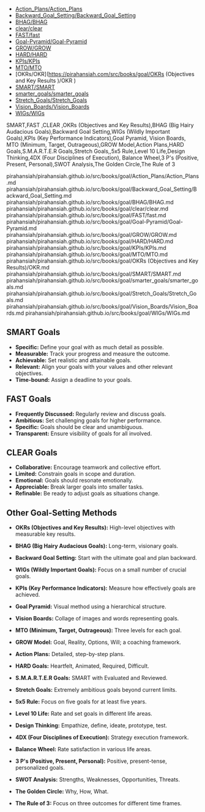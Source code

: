 - [Action_Plans/Action_Plans](https://pirahansiah.com/src/books/goal/Action_Plans/Action_Plans )
- [Backward_Goal_Setting/Backward_Goal_Setting](https://pirahansiah.com/src/books/goal/Backward_Goal_Setting/Backward_Goal_Setting )
- [BHAG/BHAG](https://pirahansiah.com/src/books/goal/BHAG/BHAG )
- [clear/clear](https://pirahansiah.com/src/books/goal/clear/clear )
- [FAST/fast](https://pirahansiah.com/src/books/goal/FAST/fast )
- [Goal-Pyramid/Goal-Pyramid](https://pirahansiah.com/src/books/goal/Goal-Pyramid/Goal-Pyramid )
- [GROW/GROW](https://pirahansiah.com/src/books/goal/GROW/GROW )
- [HARD/HARD](https://pirahansiah.com/src/books/goal/HARD/HARD )
- [KPIs/KPIs](https://pirahansiah.com/src/books/goal/KPIs/KPIs )
- [MTO/MTO](https://pirahansiah.com/src/books/goal/MTO/MTO )
- [OKRs/OKR](https://pirahansiah.com/src/books/goal/OKRs (Objectives and Key Results )/OKR )
- [SMART/SMART](https://pirahansiah.com/src/books/goal/SMART/SMART )
- [smarter_goals/smarter_goals](https://pirahansiah.com/src/books/goal/smarter_goals/smarter_goals )
- [Stretch_Goals/Stretch_Goals](https://pirahansiah.com/src/books/goal/Stretch_Goals/Stretch_Goals )
- [Vision_Boards/Vision_Boards](https://pirahansiah.com/src/books/goal/Vision_Boards/Vision_Boards )
- [WIGs/WIGs](https://pirahansiah.com/src/books/goal/WIGs/WIGs )


SMART,FAST ,CLEAR ,OKRs (Objectives and Key Results),BHAG (Big Hairy Audacious Goals),Backward Goal Setting,WIGs (Wildly Important Goals),KPIs (Key Performance Indicators),Goal Pyramid, Vision Boards, MTO (Minimum, Target, Outrageous),GROW Model,Action Plans,HARD Goals,S.M.A.R.T.E.R Goals,Stretch Goals,,5x5 Rule,Level 10 Life,Design Thinking,4DX (Four Disciplines of Execution), Balance Wheel,3 P's (Positive, Present, Personal),SWOT Analysis,The Golden Circle,The Rule of 3


pirahansiah/pirahansiah.github.io/src/books/goal/Action_Plans/Action_Plans.md
pirahansiah/pirahansiah.github.io/src/books/goal/Backward_Goal_Setting/Backward_Goal_Setting.md
pirahansiah/pirahansiah.github.io/src/books/goal/BHAG/BHAG.md
pirahansiah/pirahansiah.github.io/src/books/goal/clear/clear.md
pirahansiah/pirahansiah.github.io/src/books/goal/FAST/fast.md
pirahansiah/pirahansiah.github.io/src/books/goal/Goal-Pyramid/Goal-Pyramid.md
pirahansiah/pirahansiah.github.io/src/books/goal/GROW/GROW.md
pirahansiah/pirahansiah.github.io/src/books/goal/HARD/HARD.md
pirahansiah/pirahansiah.github.io/src/books/goal/KPIs/KPIs.md
pirahansiah/pirahansiah.github.io/src/books/goal/MTO/MTO.md
pirahansiah/pirahansiah.github.io/src/books/goal/OKRs (Objectives and Key Results)/OKR.md
pirahansiah/pirahansiah.github.io/src/books/goal/SMART/SMART.md
pirahansiah/pirahansiah.github.io/src/books/goal/smarter_goals/smarter_goals.md
pirahansiah/pirahansiah.github.io/src/books/goal/Stretch_Goals/Stretch_Goals.md
pirahansiah/pirahansiah.github.io/src/books/goal/Vision_Boards/Vision_Boards.md
pirahansiah/pirahansiah.github.io/src/books/goal/WIGs/WIGs.md






## SMART Goals
- **Specific:** Define your goal with as much detail as possible.
- **Measurable:** Track your progress and measure the outcome.
- **Achievable:** Set realistic and attainable goals.
- **Relevant:** Align your goals with your values and other relevant objectives.
- **Time-bound:** Assign a deadline to your goals.

## FAST Goals
- **Frequently Discussed:** Regularly review and discuss goals.
- **Ambitious:** Set challenging goals for higher performance.
- **Specific:** Goals should be clear and unambiguous.
- **Transparent:** Ensure visibility of goals for all involved.

## CLEAR Goals
- **Collaborative:** Encourage teamwork and collective effort.
- **Limited:** Constrain goals in scope and duration.
- **Emotional:** Goals should resonate emotionally.
- **Appreciable:** Break larger goals into smaller tasks.
- **Refinable:** Be ready to adjust goals as situations change.

## Other Goal-Setting Methods
- **OKRs (Objectives and Key Results):** High-level objectives with measurable key results.
- **BHAG (Big Hairy Audacious Goals):** Long-term, visionary goals.
- **Backward Goal Setting:** Start with the ultimate goal and plan backward.
- **WIGs (Wildly Important Goals):** Focus on a small number of crucial goals.
- **KPIs (Key Performance Indicators):** Measure how effectively goals are achieved.
- **Goal Pyramid:** Visual method using a hierarchical structure.
- **Vision Boards:** Collage of images and words representing goals.
- **MTO (Minimum, Target, Outrageous):** Three levels for each goal.
- **GROW Model:** Goal, Reality, Options, Will; a coaching framework.
- **Action Plans:** Detailed, step-by-step plans.
- **HARD Goals:** Heartfelt, Animated, Required, Difficult.
- **S.M.A.R.T.E.R Goals:** SMART with Evaluated and Reviewed.
- **Stretch Goals:** Extremely ambitious goals beyond current limits.



- **5x5 Rule:** Focus on five goals for at least five years.
- **Level 10 Life:** Rate and set goals in different life areas.
- **Design Thinking:** Empathize, define, ideate, prototype, test.
- **4DX (Four Disciplines of Execution):** Strategy execution framework.
- **Balance Wheel:** Rate satisfaction in various life areas.
- **3 P's (Positive, Present, Personal):** Positive, present-tense, personalized goals.
- **SWOT Analysis:** Strengths, Weaknesses, Opportunities, Threats.
- **The Golden Circle:** Why, How, What.
- **The Rule of 3:** Focus on three outcomes for different time frames.

